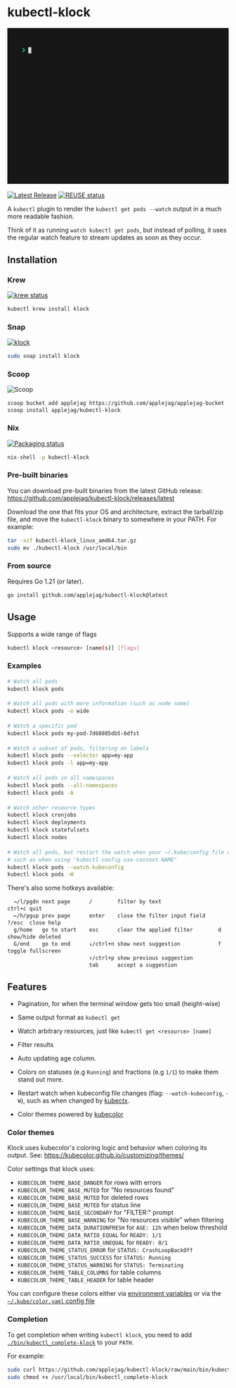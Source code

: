 <!--
SPDX-FileCopyrightText: 2023 Kalle Fagerberg

SPDX-License-Identifier: CC-BY-4.0
-->

# kubectl-klock

![demonstration animation](docs/demo.gif)

[![Latest Release](https://img.shields.io/github/release/applejag/kubectl-klock.svg)](https://github.com/applejag/kubectl-klock/releases)
[![REUSE status](https://api.reuse.software/badge/github.com/applejag/kubectl-klock)](https://api.reuse.software/info/github.com/applejag/kubectl-klock)

A `kubectl` plugin to render the `kubectl get pods --watch` output in a
much more readable fashion.

Think of it as running `watch kubectl get pods`, but instead of polling,
it uses the regular watch feature to stream updates as soon as they occur.

## Installation

### Krew

[![krew status](https://img.shields.io/badge/dynamic/yaml?url=https%3A%2F%2Fgithub.com%2Fkubernetes-sigs%2Fkrew-index%2Fraw%2Fmaster%2Fplugins%2Fklock.yaml&query=spec.version&logo=data%3Aimage%2Fpng%3Bbase64%2CiVBORw0KGgoAAAANSUhEUgAAABAAAAAQCAMAAAAoLQ9TAAACPVBMVEVHcEwRR3sHR4B6ruEEP3UkW48QRnssZp1Vir4TToQlW5AYV5A1cqoEP3ZXjMD%2F%2F%2F8TToUtZ50HSIEKT4uCncErdbIYaa0hY50tWHwGUY93te0FLk0onfcFL08Rab8SkO8tV3oMl%2F4fnv4hXaIqov8Qa8IjW5wDK0wDL1MPju45qP7%2F9%2F9Pr%2F0SXpwXY6Fck8dTl9Ignv0Qmf8ETosJQnk0fLkkb60RWJIPk%2FYsWX4TQmYRRG1Wo%2BRctv8lVXwHZKkEM1dWh7T4%2F%2F8KVJIxZZgFN2sgaqdYmdIIUY4Pcc4xcqooh9QdYLAFOWwEe9YUlfcqXZErX5IAQXoAK0sASogARoEATo4AKUkARoIAOnEAM2YAUpMAKEcAKEYAJkQAQHkALE0ANGcAU5YAS4gBRoIBTIkAXaYAVJgBPGwAarwAWaABLE4BMVYAUpUAgOABRHkBR4MBK04BSocBOG0BQ30BN2sBSYQANmkAetcAcccAKUgAK00AO3EBNWABiOwAPXQALlUAVpkAWZ0AKEoATZAAJ0UAZbMEkfoAK0wAYqwASYgAKkoARH8EkvoAOnAAPGsBP3cBN2wAMmQAU5gAOmYAM2cAQXsAN2wAN2AAcMMANmoAhegANFsANmAARHcANWkAg%2BQAO3AAMmUAU5oAfdkANmsAabwAOW8BSIQAQnoAZa8AMVcAOWQAgeAAVZUAMFUALU8Ai%2FIATpAAP3cAQXwAft4AcssASIUAg%2BYAb8UANGgCN20AOnMAZLQAd9LE9of%2BAAAAUnRSTlMA6fcJ%2FH7qUxbDe6w8%2BxUCwFH27QhUqYRZ9wn5Xvnt41nlm5Zm8o%2F%2B%2FvQvARTErQwXgc389T2A7NVSwesVEH31%2BxUC7Uz7hg32%2BkxzrPv92GBgoriJcQAAAQFJREFUGNNjYAABPi5GNlYOBhgQERTgjYxk4WRnBvG0tWTEhOKDQICJm4efgUFFsb2uMjc0NCIiIjRFWFyfQb6zsa0iLzM9JCQkOaTHxIVBrrm1tiwrLSksLKxownzXAAY19bi47IzU6OiwkolRUb6BDArSsTGxMTn5BcWTFiUm7vZhkJANB4KqwtKWxVt2Re3xZFDWCAaC7uryrmVbd%2B7d58%2Bg2tCREJwwp79m6tJN23b4eTNoNk2ZMW%2FVkpmTI6cv37zdw4tBqXf2go1r182d1Vc%2FbYWzmzuDjqGRhf2aDesXxodK6pk6gXxja2Np5bB6pbGuqBTcv4521uZmBmAmAERnUiB8Vh3oAAAAAElFTkSuQmCC&label=krew)](https://krew.sigs.k8s.io/plugins/)

```sh
kubectl krew install klock
```

### Snap

[![klock](https://snapcraft.io/klock/badge.svg)](https://snapcraft.io/klock)

```sh
sudo snap install klock
```

### Scoop

![Scoop](https://img.shields.io/badge/dynamic/json?url=https%3A%2F%2Fgithub.com%2Fapplejag%2Fapplejag-bucket%2Fraw%2Fmaster%2Fbucket%2Fkubectl-klock.json&query=%24.version&logo=scoop&label=applejag-bucket%2Fkubectl-klock)

```pwsh
scoop bucket add applejag https://github.com/applejag/applejag-bucket
scoop install applejag/kubectl-klock
```

### Nix

[![Packaging status](https://repology.org/badge/vertical-allrepos/kubectl-klock.svg?header=)](https://repology.org/project/kubectl-klock/versions)

```sh
nix-shell -p kubectl-klock
```

### Pre-built binaries

You can download pre-built binaries from the latest GitHub release: <https://github.com/applejag/kubectl-klock/releases/latest>

Download the one that fits your OS and architecture, extract the
tarball/zip file, and move the `kubectl-klock` binary to somewhere in your PATH.
For example:

```sh
tar -xzf kubectl-klock_linux_amd64.tar.gz
sudo mv ./kubectl-klock /usr/local/bin
```

### From source

Requires Go 1.21 (or later).

```sh
go install github.com/applejag/kubectl-klock@latest
```

## Usage

Supports a wide range of flags

```sh
kubectl klock <resource> [name(s)] [flags]
```

### Examples

```sh
# Watch all pods
kubectl klock pods

# Watch all pods with more information (such as node name)
kubectl klock pods -o wide

# Watch a specific pod
kubectl klock pods my-pod-7d68885db5-6dfst

# Watch a subset of pods, filtering on labels
kubectl klock pods --selector app=my-app
kubectl klock pods -l app=my-app

# Watch all pods in all namespaces
kubectl klock pods --all-namespaces
kubectl klock pods -A

# Watch other resource types
kubectl klock cronjobs
kubectl klock deployments
kubectl klock statefulsets
kubectl klock nodes

# Watch all pods, but restart the watch when your ~/.kube/config file changes,
# such as when using "kubectl config use-context NAME"
kubectl klock pods --watch-kubeconfig
kubectl klock pods -W
```

There's also some hotkeys available:

```text
  →/l/pgdn next page      /        filter by text                  ctrl+c quit
  ←/h/pgup prev page      enter    close the filter input field    ?/esc  close help
  g/home   go to start    esc      clear the applied filter        d      show/hide deleted
  G/end    go to end      ↓/ctrl+n show next suggestion            f      toggle fullscreen
                          ↑/ctrl+p show previous suggestion
                          tab      accept a suggestion
```

## Features

- Pagination, for when the terminal window gets too small (height-wise)

- Same output format as `kubectl get`

- Watch arbitrary resources, just like `kubectl get <resource> [name]`

- Filter results

- Auto updating age column.

- Colors on statuses (e.g `Running`) and fractions (e.g `1/1`) to make
  them stand out more.

- Restart watch when kubeconfig file changes (flag: `--watch-kubeconfig`, `-W`),
  such as when changed by [kubectx](https://github.com/ahmetb/kubectx).

- Color themes powered by [kubecolor](https://kubecolor.github.io/)

### Color themes

Klock uses kubecolor's coloring logic and behavior when coloring its output.
See: <https://kubecolor.github.io/customizing/themes/>

Color settings that klock uses:

- `KUBECOLOR_THEME_BASE_DANGER` for rows with errors
- `KUBECOLOR_THEME_BASE_MUTED` for "No resources found"
- `KUBECOLOR_THEME_BASE_MUTED` for deleted rows
- `KUBECOLOR_THEME_BASE_MUTED` for status line
- `KUBECOLOR_THEME_BASE_SECONDARY` for "FILTER:" prompt
- `KUBECOLOR_THEME_BASE_WARNING` for "No resources visible" when filtering
- `KUBECOLOR_THEME_DATA_DURATIONFRESH` for `AGE: 12h` when below threshold
- `KUBECOLOR_THEME_DATA_RATIO_EQUAL` for `READY: 1/1`
- `KUBECOLOR_THEME_DATA_RATIO_UNEQUAL` for `READY: 0/1`
- `KUBECOLOR_THEME_STATUS_ERROR` for `STATUS: CrashLoopBackOff`
- `KUBECOLOR_THEME_STATUS_SUCCESS` for `STATUS: Running`
- `KUBECOLOR_THEME_STATUS_WARNING` for `STATUS: Terminating`
- `KUBECOLOR_THEME_TABLE_COLUMNS` for table columns
- `KUBECOLOR_THEME_TABLE_HEADER` for table header

You can configure these colors either via
[environment variables](https://kubecolor.github.io/reference/environment-variables/)
or via the [`~/.kube/color.yaml` config file](https://kubecolor.github.io/reference/config/)

### Completion

To get completion when writing `kubectl klock`, you need to add
[`./bin/kubectl_complete-klock`](./bin/kubectl_complete-klock)
to your `PATH`.

For example:

```sh
sudo curl https://github.com/applejag/kubectl-klock/raw/main/bin/kubectl_complete-klock -o /usr/local/bin/kubectl_complete-klock
sudo chmod +x /usr/local/bin/kubectl_complete-klock
```
